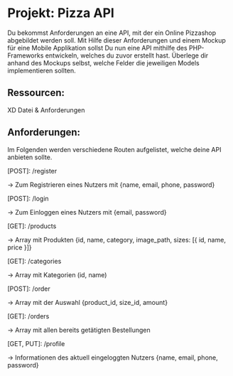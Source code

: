 # Projekt: Pizza API 

Du bekommst Anforderungen an eine API, mit der ein Online Pizzashop abgebildet werden soll. Mit Hilfe dieser Anforderungen und einem Mockup für eine Mobile Applikation sollst Du nun eine API mithilfe des PHP-Frameworks entwickeln, welches du zuvor erstellt hast. Überlege dir anhand des Mockups selbst, welche Felder die jeweiligen Models implementieren sollten. 

 

## Ressourcen: 

XD Datei & Anforderungen 

 

## Anforderungen: 

Im Folgenden werden verschiedene Routen aufgelistet, welche deine API anbieten sollte. 

\[POST]: /register 

-> Zum Registrieren eines Nutzers mit {name, email, phone, password} 

\[POST]: /login

-> Zum Einloggen eines Nutzers mit {email, password} 

\[GET]: /products 

-> Array mit Produkten {id, name, category, image_path, sizes: [{ id, name, price }]} 

\[GET]: /categories 

-> Array mit Kategorien (id, name) 

\[POST]: /order 

-> Array mit der Auswahl {product_id, size_id, amount} 

\[GET]: /orders  

-> Array mit allen bereits getätigten Bestellungen 

\[GET, PUT]: /profile 

-> Informationen des aktuell eingeloggten Nutzers  {name, email, phone, password} 
